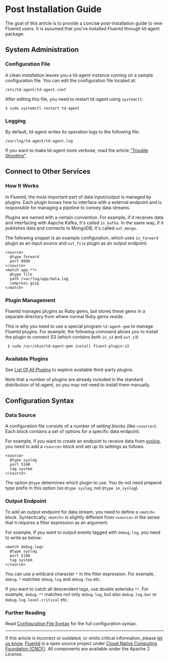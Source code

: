 # Post Installation Guide

The goal of this article is to provide a concise post-installation guide
to new Fluentd users. It is assumed that you've installed Fluentd
through td-agent package.


## System Administration


### Configuration File

A clean installation leaves you a td-agent instance running on a sample
configuration file. You can edit the configuration file located at:

``` {.CodeRay}
/etc/td-agent/td-agent.conf
```

After editing this file, you need to restart td-agent using `systemctl`:

``` {.CodeRay}
$ sudo systemctl restart td-agent
```


### Logging

By default, td-agent writes its operation logs to the following file:

``` {.CodeRay}
/var/log/td-agent/td-agent.log
```

If you want to make td-agent more verbose, read the article ["Trouble Shooting"](trouble-shooting).


## Connect to Other Services


### How It Works

In Fluentd, the most important part of data input/output is managed by
plugins. Each plugin knows how to interface with a external endpoint and
is responsible for managing a pipeline to convey data streams.

Plugins are named with a certain convention. For example, if it receives
data and interfacing with Aapche Kafka, it's called `in_kafka`. In the
same way, if it publishes data and connects to MongoDB, it's called
`out_mongo`.

The following snippet is an example configuration, which uses
`in_forward` plugin as an input source and `out_file` plugin as an
output endpoint.

``` {.CodeRay}
<source>
  @type forward
  port 9999
</source>
<match app.**>
  @type file
  path /var/log/app/data.log
  compress gzip
</match>
```


### Plugin Management

Fluentd manages plugins as Ruby gems, but stores these gems in a
separate directory from where normal Ruby gems reside.

This is why you need to use a special program `td-agent-gem` to manage
Fluentd plugins. For example, the following command allows you to
install the plugin to connect S3 (which contains both `in_s3` and
`out_s3`)

``` {.CodeRay}
 $ sudo /usr/sbin/td-agent-gem install fluent-plugin-s3
```


### Available Plugins

See [List Of All Plugins](https://www.fluentd.org/plugins) to explore
available third-party plugins.

Note that a number of plugins are already included in the standard
distribution of td-agent, so you may not need to install them manually.


## Configuration Syntax


### Data Source

A configuration file consists of a number of setting blocks (like
`<source>`). Each block contains a set of options for a specific data
endpoint.

For example, if you want to create an endpoint to receive data from
[syslog](/plugins/input/in_syslog.md), you need to add a `<source>` block and set up its
settings as follows.

``` {.CodeRay}
<source>
  @type syslog
  port 5140
  tag system
</source>
```

The option `@type` determines which plugin to use. You do not need
prepend type prefix in this option (so `@type syslog`, not
`@type in_syslog`).


### Output Endpoint

To add an output endpoint for data stream, you need to define a
`<match>` block. Syntactically, `<match>` is slightly different from
`<source>` in the sense that it requires a filter expression as an
argument.

For example, If you want to output events tagged with `debug.log`, you
need to write as below:

``` {.CodeRay}
<match debug.log>
  @type syslog
  port 5140
  tag system
</source>
```

You can use a wildcard character `*` in the filter expression. For
example, `debug.*` matches `debug.log` and `debug.foo` etc.

If you want to catch all descendent tags, use double asterisks `**`. For
example, `debug.**` matches not only `debug.log`, but also
`debug.log.bar` or `debug.log.level.critical` etc.


### Further Reading

Read [Configuration File Syntax](/configuration/config-file.md) for the full configuration
syntax.


------------------------------------------------------------------------

If this article is incorrect or outdated, or omits critical information, please [let us know](https://github.com/fluent/fluentd-docs/issues?state=open).
[Fluentd](http://www.fluentd.org/) is a open source project under [Cloud Native Computing Foundation (CNCF)](https://cncf.io/). All components are available under the Apache 2 License.
